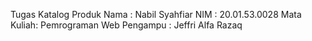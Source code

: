 Tugas Katalog Produk
Nama       : Nabil Syahfiar
NIM        : 20.01.53.0028
Mata Kuliah: Pemrograman Web
Pengampu   : Jeffri Alfa Razaq
